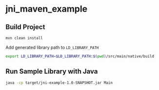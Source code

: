 # jni_maven_example

## Build Project

```bash
mvn clean install
```

Add generated library path to `LD_LIBRARY_PATH`

```bash
export LD_LIBRARY_PATH=$LD_LIBRARY_PATH:$(pwd)/src/main/native/build
```

## Run Sample Library with Java

```bash
java -cp target/jni-example-1.0-SNAPSHOT.jar Main
```
